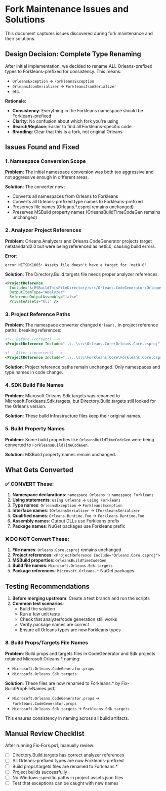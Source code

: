 # Fork Maintenance Issues and Solutions

This document captures issues discovered during fork maintenance and their solutions.

## Design Decision: Complete Type Renaming

After initial implementation, we decided to rename ALL Orleans-prefixed types to Forkleans-prefixed for consistency. This means:
- `OrleansException` → `ForkleansException`
- `OrleansJsonSerializer` → `ForkleansJsonSerializer`
- etc.

**Rationale**: 
- **Consistency**: Everything in the Forkleans namespace should be Forkleans-prefixed
- **Clarity**: No confusion about which fork you're using
- **Search/Replace**: Easier to find all Forkleans-specific code
- **Branding**: Clear that this is a fork, not original Orleans

## Issues Found and Fixed

### 1. Namespace Conversion Scope

**Problem**: The initial namespace conversion was both too aggressive and not aggressive enough in different areas.

**Solution**: The converter now:
- Converts all namespaces from Orleans to Forkleans
- Converts all Orleans-prefixed type names to Forkleans-prefixed
- Preserves file names (Orleans.*.csproj remains unchanged)
- Preserves MSBuild property names (OrleansBuildTimeCodeGen remains unchanged)

### 2. Analyzer Project References

**Problem**: Orleans.Analyzers and Orleans.CodeGenerator projects target netstandard2.0 but were being referenced as net8.0, causing build errors.

**Error**: 
```
error NETSDK1005: Assets file doesn't have a target for 'net8.0'
```

**Solution**: The Directory.Build.targets file needs proper analyzer references:
```xml
<ProjectReference 
  Include="$(MSBuildThisFileDirectory)src/Orleans.CodeGenerator/Orleans.CodeGenerator.csproj"
  OutputItemType="Analyzer"
  ReferenceOutputAssembly="false"
  PrivateAssets="All" />
```

### 3. Project Reference Paths

**Problem**: The namespace converter changed `Orleans.` in project reference paths, breaking references:
```xml
<!-- Before (correct) -->
<ProjectReference Include="..\..\src\Orleans.Core\Orleans.Core.csproj" />

<!-- After (incorrect) -->
<ProjectReference Include="..\..\src\Forkleans.Core\Forkleans.Core.csproj" />
```

**Solution**: Project reference paths remain unchanged. Only namespaces and type names in code change.

### 4. SDK Build File Names

**Problem**: Microsoft.Orleans.Sdk.targets was renamed to Microsoft.Forkleans.Sdk.targets, but Directory.Build.targets still looked for the Orleans version.

**Solution**: These build infrastructure files keep their original names.

### 5. Build Property Names

**Problem**: Some build properties like `OrleansBuildTimeCodeGen` were being converted to `ForkleansBuildTimeCodeGen`.

**Solution**: MSBuild property names remain unchanged.

## What Gets Converted

### ✅ CONVERT These:
1. **Namespace declarations**: `namespace Orleans` → `namespace Forkleans`
2. **Using statements**: `using Orleans` → `using Forkleans`
3. **Type names**: `OrleansException` → `ForkleansException`
4. **Interface names**: `IOrleansSerializer` → `IForkleansSerializer`
5. **Qualified names**: `Orleans.Runtime.Foo` → `Forkleans.Runtime.Foo`
6. **Assembly names**: Output DLLs use Forkleans prefix
7. **Package names**: NuGet packages use Forkleans prefix

### ❌ DO NOT Convert These:
1. **File names**: `Orleans.Core.csproj` remains unchanged
2. **Project references**: `<ProjectReference Include="Orleans.Core.csproj">`
3. **MSBuild properties**: `OrleansBuildTimeCodeGen`
4. **Build file names**: `Microsoft.Orleans.Sdk.targets`
5. **Package references**: `Microsoft.Orleans.*` NuGet packages

## Testing Recommendations

1. **Before merging upstream**: Create a test branch and run the scripts
2. **Common test scenarios**:
   - Build the solution
   - Run a few unit tests
   - Check that analyzer/code generation still works
   - Verify package names are correct
   - Ensure all Orleans types are now Forkleans types

### 8. Build Props/Targets File Names

**Problem**: Build props and targets files in CodeGenerator and Sdk projects retained Microsoft.Orleans.* naming:
- `Microsoft.Orleans.CodeGenerator.props`
- `Microsoft.Orleans.Sdk.targets`

**Solution**: These files are now renamed to Forkleans.* by Fix-BuildPropFileNames.ps1:
- `Microsoft.Orleans.CodeGenerator.props` → `Forkleans.CodeGenerator.props`
- `Microsoft.Orleans.Sdk.targets` → `Forkleans.Sdk.targets`

This ensures consistency in naming across all build artifacts.

## Manual Review Checklist

After running Fix-Fork.ps1, manually review:
- [ ] Directory.Build.targets has correct analyzer references
- [ ] All Orleans-prefixed types are now Forkleans-prefixed
- [ ] Build props/targets files are renamed to Forkleans.*
- [ ] Project builds successfully
- [ ] No Windows-specific paths in project.assets.json files
- [ ] Test that exceptions can be caught with new names